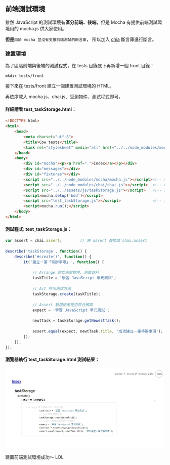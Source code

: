 ## 前端測試環境

雖然 JavaScript 的測試環境有**區分前端、後端**，但是 Mocha 有提供前端測試環境用的 mocha.js 供大家使用。

**但是**`由於 mocha 並沒有支援前端測試的斷言庫`，
所以加入 [chia](http://www.chaijs.com/) 斷言庫進行斷言。

### 建置環境

為了區隔前端與後端的測試程式，在 tests 目錄底下再新增一個 front 目錄：

```
mkdir tests/front
```

接下來在 tests/front 建立一個建置測試環境的 HTML，

再依序載入 mocha.js、chai.js、受測物件、測試程式即可。

#### 詳細請看 test_taskStorage.html：

```html
<!DOCTYPE html>
<html>
    <head>
        <meta charset="utf-8">
        <title>Cow tests</title>
        <link rel="stylesheet" media="all" href="../../node_modules/mocha/mocha.css">
    </head>
    <body>
        <div id="mocha"><p><a href=".">Index</a></p></div>
        <div id="messages"></div>
        <div id="fixtures"></div>
        <script src="../../node_modules/mocha/mocha.js"></script><!-- mocha 前端測試框架 -->
        <script src="../../node_modules/chai/chai.js"></script>  <!-- chia 斷言庫 -->
        <script src="../../assets/js/taskStorage.js"></script>   <!-- 受測物件    -->
        <script>mocha.setup('bdd')</script>
        <script src="test_taskStorage.js"></script>              <!-- 測試程式    -->
        <script>mocha.run();</script>
    </body>
</html>
```

#### 測試程式: test_taskStorage.js：
```javascript
var assert = chai.assert;        // 將 assert 替換成 chai.assert 

describe('taskStorage', function() {
    describe('#create()', function() {
        it('建立一筆「待辦事項」', function() {

            // Arrange 建立測試物件、測試資料
            taskTitle = '學習 JavaScript 單元測試';

            // Act 呼叫測試方法
            taskStorage.create(taskTitle);

            // Assert 驗證結果是否符合預期
            expect = '學習 JavaScript 單元測試';

            newtTask = taskStorage.getNewestTask();

            assert.equal(expect, newtTask.title, '成功建立一筆待辦事項');
        });
    });
});
```

#### 瀏覽器執行 test_taskStorage.html 測試結果：
![front-testing-result](./images/front-testing-result.png)

建置前端測試環境成功～ LOL


